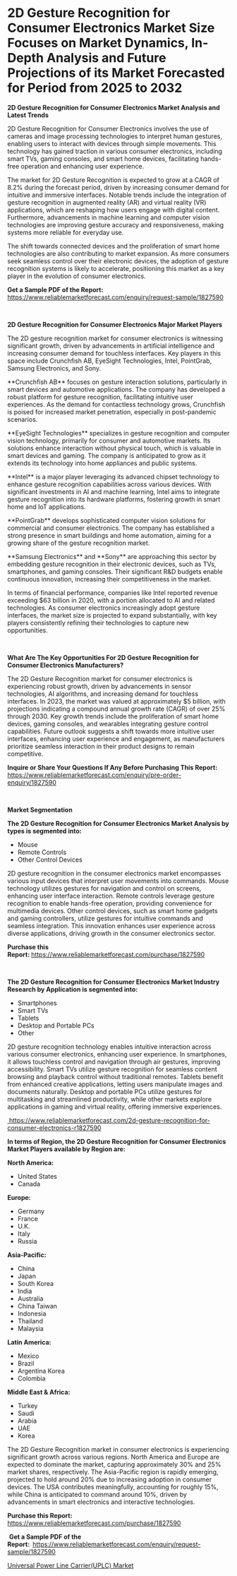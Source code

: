 <p><h1>2D Gesture Recognition for Consumer Electronics Market Size Focuses on Market Dynamics, In-Depth Analysis and Future Projections of its Market Forecasted for Period from 2025 to 2032</h1></p><p><strong>2D Gesture Recognition for Consumer Electronics Market Analysis and Latest Trends</strong></p>
<p><p>2D Gesture Recognition for Consumer Electronics involves the use of cameras and image processing technologies to interpret human gestures, enabling users to interact with devices through simple movements. This technology has gained traction in various consumer electronics, including smart TVs, gaming consoles, and smart home devices, facilitating hands-free operation and enhancing user experience.</p><p>The market for 2D Gesture Recognition is expected to grow at a CAGR of 8.2% during the forecast period, driven by increasing consumer demand for intuitive and immersive interfaces. Notable trends include the integration of gesture recognition in augmented reality (AR) and virtual reality (VR) applications, which are reshaping how users engage with digital content. Furthermore, advancements in machine learning and computer vision technologies are improving gesture accuracy and responsiveness, making systems more reliable for everyday use.</p><p>The shift towards connected devices and the proliferation of smart home technologies are also contributing to market expansion. As more consumers seek seamless control over their electronic devices, the adoption of gesture recognition systems is likely to accelerate, positioning this market as a key player in the evolution of consumer electronics.</p></p>
<p><strong>Get a Sample PDF of the Report:&nbsp;</strong> <a href="https://www.reliablemarketforecast.com/enquiry/request-sample/1827590?utm_campaign=2210&utm_medium=2&utm_source=Github&utm_content=ia&utm_term=13022025&utm_id=2d-gesture-recognition-for-consumer-electronics">https://www.reliablemarketforecast.com/enquiry/request-sample/1827590</a></p>
<p>&nbsp;</p>
<p><strong>2D Gesture Recognition for Consumer Electronics Major Market Players</strong></p>
<p><p>The 2D gesture recognition market for consumer electronics is witnessing significant growth, driven by advancements in artificial intelligence and increasing consumer demand for touchless interfaces. Key players in this space include Crunchfish AB, EyeSight Technologies, Intel, PointGrab, Samsung Electronics, and Sony.</p><p>**Crunchfish AB** focuses on gesture interaction solutions, particularly in smart devices and automotive applications. The company has developed a robust platform for gesture recognition, facilitating intuitive user experiences. As the demand for contactless technology grows, Crunchfish is poised for increased market penetration, especially in post-pandemic scenarios.</p><p>**EyeSight Technologies** specializes in gesture recognition and computer vision technology, primarily for consumer and automotive markets. Its solutions enhance interaction without physical touch, which is valuable in smart devices and gaming. The company is anticipated to grow as it extends its technology into home appliances and public systems.</p><p>**Intel** is a major player leveraging its advanced chipset technology to enhance gesture recognition capabilities across various devices. With significant investments in AI and machine learning, Intel aims to integrate gesture recognition into its hardware platforms, fostering growth in smart home and IoT applications.</p><p>**PointGrab** develops sophisticated computer vision solutions for commercial and consumer electronics. The company has established a strong presence in smart buildings and home automation, aiming for a growing share of the gesture recognition market.</p><p>**Samsung Electronics** and **Sony** are approaching this sector by embedding gesture recognition in their electronic devices, such as TVs, smartphones, and gaming consoles. Their significant R&D budgets enable continuous innovation, increasing their competitiveness in the market.</p><p>In terms of financial performance, companies like Intel reported revenue exceeding $63 billion in 2020, with a portion allocated to AI and related technologies. As consumer electronics increasingly adopt gesture interfaces, the market size is projected to expand substantially, with key players consistently refining their technologies to capture new opportunities.</p></p>
<p>&nbsp;</p>
<p><strong>What Are The Key Opportunities For 2D Gesture Recognition for Consumer Electronics Manufacturers?</strong></p>
<p><p>The 2D Gesture Recognition market for consumer electronics is experiencing robust growth, driven by advancements in sensor technologies, AI algorithms, and increasing demand for touchless interfaces. In 2023, the market was valued at approximately $5 billion, with projections indicating a compound annual growth rate (CAGR) of over 25% through 2030. Key growth trends include the proliferation of smart home devices, gaming consoles, and wearables integrating gesture control capabilities. Future outlook suggests a shift towards more intuitive user interfaces, enhancing user experience and engagement, as manufacturers prioritize seamless interaction in their product designs to remain competitive.</p></p>
<p><strong>Inquire or Share Your Questions If Any Before Purchasing This Report:</strong> <a href="https://www.reliablemarketforecast.com/enquiry/pre-order-enquiry/1827590?utm_campaign=2210&utm_medium=2&utm_source=Github&utm_content=ia&utm_term=13022025&utm_id=2d-gesture-recognition-for-consumer-electronics">https://www.reliablemarketforecast.com/enquiry/pre-order-enquiry/1827590</a></p>
<p>&nbsp;</p>
<p><strong>Market Segmentation</strong></p>
<p><strong>The 2D Gesture Recognition for Consumer Electronics Market Analysis by types is segmented into:</strong></p>
<p><ul><li>Mouse</li><li>Remote Controls</li><li>Other Control Devices</li></ul></p>
<p><p>2D gesture recognition in the consumer electronics market encompasses various input devices that interpret user movements into commands. Mouse technology utilizes gestures for navigation and control on screens, enhancing user interface interaction. Remote controls leverage gesture recognition to enable hands-free operation, providing convenience for multimedia devices. Other control devices, such as smart home gadgets and gaming controllers, utilize gestures for intuitive commands and seamless integration. This innovation enhances user experience across diverse applications, driving growth in the consumer electronics sector.</p></p>
<p><strong>Purchase this Report:&nbsp;</strong><a href="https://www.reliablemarketforecast.com/purchase/1827590?utm_campaign=2210&utm_medium=2&utm_source=Github&utm_content=ia&utm_term=13022025&utm_id=2d-gesture-recognition-for-consumer-electronics">https://www.reliablemarketforecast.com/purchase/1827590</a></p>
<p>&nbsp;</p>
<p><strong>The 2D Gesture Recognition for Consumer Electronics Market Industry Research by Application is segmented into:</strong></p>
<p><ul><li>Smartphones</li><li>Smart TVs</li><li>Tablets</li><li>Desktop and Portable PCs</li><li>Other</li></ul></p>
<p><p>2D gesture recognition technology enables intuitive interaction across various consumer electronics, enhancing user experience. In smartphones, it allows touchless control and navigation through air gestures, improving accessibility. Smart TVs utilize gesture recognition for seamless content browsing and playback control without traditional remotes. Tablets benefit from enhanced creative applications, letting users manipulate images and documents naturally. Desktop and portable PCs utilize gestures for multitasking and streamlined productivity, while other markets explore applications in gaming and virtual reality, offering immersive experiences.</p></p>
<p><a href="https://www.reliablemarketforecast.com/2d-gesture-recognition-for-consumer-electronics-r1827590?utm_campaign=2210&utm_medium=2&utm_source=Github&utm_content=ia&utm_term=13022025&utm_id=2d-gesture-recognition-for-consumer-electronics">&nbsp;https://www.reliablemarketforecast.com/2d-gesture-recognition-for-consumer-electronics-r1827590</a></p>
<p><strong>In terms of Region, the 2D Gesture Recognition for Consumer Electronics Market Players available by Region are:</strong></p>
<p>
    <p> <strong> North America: </strong>
        <ul>
            <li>United States</li>
            <li>Canada</li>
        </ul>
        </p> 
    <p> <strong> Europe: </strong>
        <ul>
            <li>Germany</li>
            <li>France</li>
            <li>U.K.</li>
            <li>Italy</li>
            <li>Russia</li>
        </ul>
        </p> 
    <p> <strong> Asia-Pacific: </strong>
        <ul>
            <li>China</li>
            <li>Japan</li>
            <li>South Korea</li>
            <li>India</li>
            <li>Australia</li>
            <li>China Taiwan</li>
            <li>Indonesia</li>
            <li>Thailand</li>
            <li>Malaysia</li>
        </ul>
        </p> 
    <p> <strong> Latin America: </strong>
        <ul>
            <li>Mexico</li>
            <li>Brazil</li>
            <li>Argentina Korea</li>
            <li>Colombia</li>
        </ul>
        </p> 
    <p> <strong> Middle East & Africa: </strong>
        <ul>
            <li>Turkey</li>
            <li>Saudi</li>
            <li>Arabia</li>
            <li>UAE</li>
            <li>Korea</li>
        </ul>
    </p>
    </p>
<p><p>The 2D Gesture Recognition market in consumer electronics is experiencing significant growth across various regions. North America and Europe are expected to dominate the market, capturing approximately 30% and 25% market shares, respectively. The Asia-Pacific region is rapidly emerging, projected to hold around 20% due to increasing adoption in consumer devices. The USA contributes meaningfully, accounting for roughly 15%, while China is anticipated to command around 10%, driven by advancements in smart electronics and interactive technologies.</p></p>
<p><strong>Purchase this Report: </strong><a href="https://www.reliablemarketforecast.com/purchase/1827590?utm_campaign=2210&utm_medium=2&utm_source=Github&utm_content=ia&utm_term=13022025&utm_id=2d-gesture-recognition-for-consumer-electronics">https://www.reliablemarketforecast.com/purchase/1827590</a></p>
<p>&nbsp;<strong>Get a Sample PDF of the Report:&nbsp;&nbsp;</strong><a href="https://www.reliablemarketforecast.com/enquiry/request-sample/1827590?utm_campaign=2210&utm_medium=2&utm_source=Github&utm_content=ia&utm_term=13022025&utm_id=2d-gesture-recognition-for-consumer-electronics">https://www.reliablemarketforecast.com/enquiry/request-sample/1827590</a></p>
<p><strong></strong></p>
<p><p><a href="https://github.com/FosterFahey91/Market-Research-Report-List-1/blob/main/universal-power-line-carrieruplc-market.md?utm_campaign=2210&utm_medium=2&utm_source=Github&utm_content=ia&utm_term=13022025&utm_id=2d-gesture-recognition-for-consumer-electronics">Universal Power Line Carrier(UPLC) Market</a></p></p>